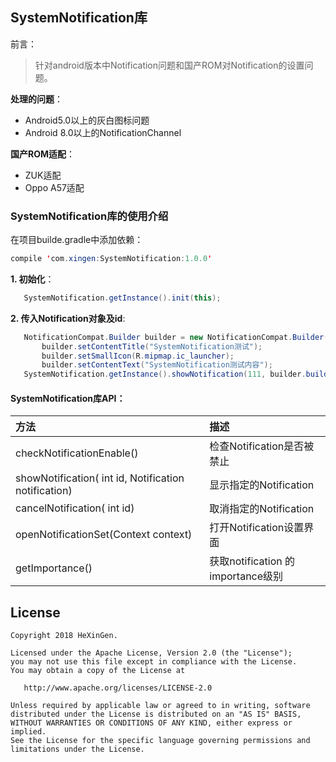## **SystemNotification库**

前言：
>针对android版本中Notification问题和国产ROM对Notification的设置问题。

**处理的问题**：

- Android5.0以上的灰白图标问题
- Android 8.0以上的NotificationChannel

**国产ROM适配**：

- ZUK适配
- Oppo A57适配

### **SystemNotification库的使用介绍**

在项目builde.gradle中添加依赖：
```java
compile 'com.xingen:SystemNotification:1.0.0'
```

**1. 初始化**：
```java
   SystemNotification.getInstance().init(this);
```
**2. 传入Notification对象及id**:
```java
   NotificationCompat.Builder builder = new NotificationCompat.Builder(this);
       builder.setContentTitle("SystemNotification测试");
       builder.setSmallIcon(R.mipmap.ic_launcher);
       builder.setContentText("SystemNotification测试内容");
   SystemNotification.getInstance().showNotification(111, builder.build());
```

#### **SystemNotification库API**：

方法 | 描述
:----------- | :----------- 
checkNotificationEnable() | 检查Notification是否被禁止
showNotification( int id, Notification notification) | 显示指定的Notification
cancelNotification( int id)| 取消指定的Notification
openNotificationSet(Context context)|打开Notification设置界面
getImportance()| 获取notification 的 importance级别


License
-------

    Copyright 2018 HeXinGen.

    Licensed under the Apache License, Version 2.0 (the "License");
    you may not use this file except in compliance with the License.
    You may obtain a copy of the License at

       http://www.apache.org/licenses/LICENSE-2.0

    Unless required by applicable law or agreed to in writing, software
    distributed under the License is distributed on an "AS IS" BASIS,
    WITHOUT WARRANTIES OR CONDITIONS OF ANY KIND, either express or implied.
    See the License for the specific language governing permissions and
    limitations under the License.
